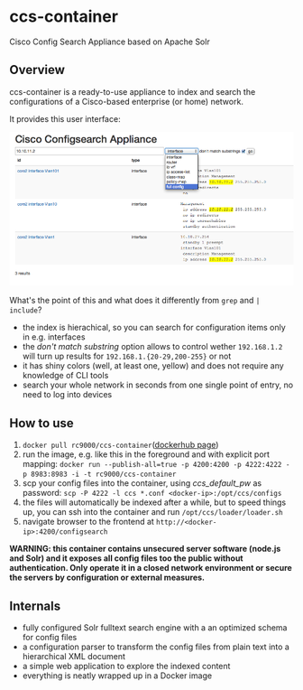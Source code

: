 # ccs-container
Cisco Config Search Appliance based on Apache Solr

## Overview
ccs-container is a ready-to-use appliance to index and search the configurations of a Cisco-based enterprise (or home) network. 

It provides this user interface:

![Screenshot](https://raw.githubusercontent.com/rc9000/ccs-container/master/doc/img/screenshot.png "Screenshot")

What's the point of this and what does it differently from `grep` and `| include`? 

 * the index is hierachical, so you can search for configuration items only in e.g. interfaces 
 * the *don't match substring* option allows to control wether `192.168.1.2` will turn up results for `192.168.1.{20-29,200-255}` or not
 * it has shiny colors (well, at least one, yellow) and does not require any knowledge of CLI tools
 * search your whole network in seconds from one single point of entry, no need to log into devices

## How to use

 1. `docker pull rc9000/ccs-container`([dockerhub page](https://registry.hub.docker.com/u/rc9000/ccs-container/))
 2. run the image, e.g. like this in the foreground and with explicit port mapping: `docker run --publish-all=true -p 4200:4200 -p 4222:4222 -p 8983:8983 -i -t rc9000/ccs-container`
 3. scp your config files into the container, using *ccs_default_pw* as password: `scp -P 4222 -l ccs *.conf <docker-ip>:/opt/ccs/configs`
 4. the files will automatically be indexed after a while, but to speed things up, you can ssh into the container and run `/opt/ccs/loader/loader.sh`
 5. navigate browser to the frontend at `http://<docker-ip>:4200/configsearch`
 
__WARNING: this container contains unsecured server software (node.js and Solr) and it exposes all config files too the public without authentication. Only operate it in a closed network environment or secure the servers by configuration or external measures.__

## Internals

 * fully configured Solr fulltext search engine with a an optimized schema for config files
 * a configuration parser to transform the config files from plain text into a hierarchical XML document
 * a simple web application to explore the indexed content
 * everything is neatly wrapped up in a Docker image
 

 
 
